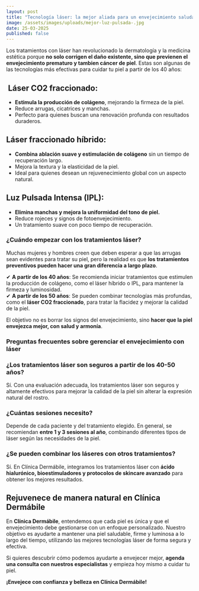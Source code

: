 ```yaml
---
layout: post
title: "Tecnología láser: la mejor aliada para un envejecimiento saludable"
image: /assets/images/uploads/mejor-luz-pulsada-.jpg
date: 25-03-2025
published: false
---
```

Los tratamientos con láser han revolucionado la dermatología y la medicina estética porque **no solo corrigen el daño existente, sino que previenen el envejecimiento prematuro y tambien cáncer de piel**. Estas son algunas de las tecnologías más efectivas para cuidar tu piel a partir de los 40 años:

##  **Láser CO2 fraccionado**:

* **Estimula la producción de colágeno**, mejorando la firmeza de la piel.
* Reduce arrugas, cicatrices y manchas.
* Perfecto para quienes buscan una renovación profunda con resultados duraderos.

## **Láser fraccionado híbrido**:

* **Combina ablación suave y estimulación de colágeno** sin un tiempo de recuperación largo.
* Mejora la textura y la elasticidad de la piel.
* Ideal para quienes desean un rejuvenecimiento global con un aspecto natural.

## **Luz Pulsada Intensa (IPL)**:

* **Elimina manchas y mejora la uniformidad del tono de piel.**
* Reduce rojeces y signos de fotoenvejecimiento.
* Un tratamiento suave con poco tiempo de recuperación.

### **¿Cuándo empezar con los tratamientos láser?**

Muchas mujeres y hombres creen que deben esperar a que las arrugas sean evidentes para tratar su piel, pero la realidad es que **los tratamientos preventivos pueden hacer una gran diferencia a largo plazo**.

✔ **A partir de los 40 años**: Se recomienda iniciar tratamientos que estimulen la producción de colágeno, como el láser híbrido o IPL, para mantener la firmeza y luminosidad.\
✔ **A partir de los 50 años**: Se pueden combinar tecnologías más profundas, como el **láser CO2 fraccionado**, para tratar la flacidez y mejorar la calidad de la piel.

El objetivo no es borrar los signos del envejecimiento, sino **hacer que la piel envejezca mejor, con salud y armonía**.

### **Preguntas frecuentes sobre gerenciar el envejecimiento con láser**

### ¿Los tratamientos láser son seguros a partir de los 40-50 años?

Sí. Con una evaluación adecuada, los tratamientos láser son seguros y altamente efectivos para mejorar la calidad de la piel sin alterar la expresión natural del rostro.

### ¿Cuántas sesiones necesito?

Depende de cada paciente y del tratamiento elegido. En general, se recomiendan **entre 1 y 3 sesiones al año**, combinando diferentes tipos de láser según las necesidades de la piel.

### ¿Se pueden combinar los láseres con otros tratamientos?

Sí. En Clínica Dermábile, integramos los tratamientos láser con **ácido hialurónico, bioestimuladores y protocolos de skincare avanzado** para obtener los mejores resultados.

## **Rejuvenece de manera natural en Clínica Dermábile**

En **Clínica Dermábile**, entendemos que cada piel es única y que el envejecimiento debe gestionarse con un enfoque personalizado. Nuestro objetivo es ayudarte a mantener una piel saludable, firme y luminosa a lo largo del tiempo, utilizando las mejores tecnologías láser de forma segura y efectiva.

Si quieres descubrir cómo podemos ayudarte a envejecer mejor, **agenda una consulta con nuestros especialistas** y empieza hoy mismo a cuidar tu piel.

**¡Envejece con confianza y belleza en Clínica Dermábile!**
